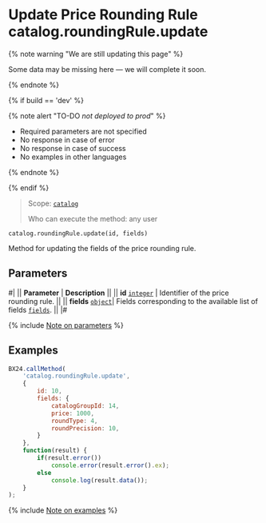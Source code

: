 # Update Price Rounding Rule catalog.roundingRule.update

{% note warning "We are still updating this page" %}

Some data may be missing here — we will complete it soon.

{% endnote %}

{% if build == 'dev' %}

{% note alert "TO-DO _not deployed to prod_" %}

- Required parameters are not specified
- No response in case of error 
- No response in case of success
- No examples in other languages
  
{% endnote %}

{% endif %}

> Scope: [`catalog`](../../scopes/permissions.md)
>
> Who can execute the method: any user

```http
catalog.roundingRule.update(id, fields)
```

Method for updating the fields of the price rounding rule.

## Parameters

#|
|| **Parameter** | **Description** ||
|| **id**
[`integer`](../../data-types.md) | Identifier of the price rounding rule. ||
|| **fields** 
[`object`](../../data-types.md)|  Fields corresponding to the available list of fields [`fields`](catalog-rounding-rule-get-fields.md). ||
|#

{% include [Note on parameters](../../../_includes/required.md) %}

## Examples

```javascript
BX24.callMethod(
    'catalog.roundingRule.update',
    {
        id: 10,
        fields: {
            catalogGroupId: 14,
            price: 1000,
            roundType: 4,
            roundPrecision: 10,
        }
    },
    function(result) {
        if(result.error())
            console.error(result.error().ex);
        else
            console.log(result.data());
    }
);
```
{% include [Note on examples](../../../_includes/examples.md) %}